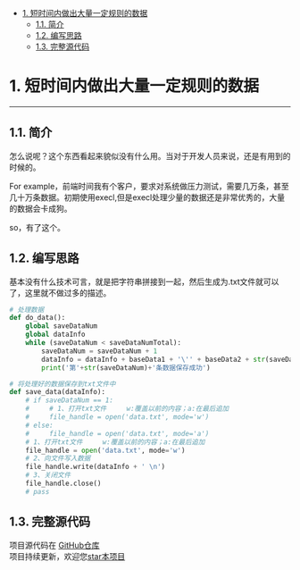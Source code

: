 

<!-- TOC -->

- [1. 短时间内做出大量一定规则的数据](#1-%E7%9F%AD%E6%97%B6%E9%97%B4%E5%86%85%E5%81%9A%E5%87%BA%E5%A4%A7%E9%87%8F%E4%B8%80%E5%AE%9A%E8%A7%84%E5%88%99%E7%9A%84%E6%95%B0%E6%8D%AE)
  - [1.1. 简介](#11-%E7%AE%80%E4%BB%8B)
  - [1.2. 编写思路](#12-%E7%BC%96%E5%86%99%E6%80%9D%E8%B7%AF)
  - [1.3. 完整源代码](#13-%E5%AE%8C%E6%95%B4%E6%BA%90%E4%BB%A3%E7%A0%81)

<!-- /TOC -->



# 1. 短时间内做出大量一定规则的数据

---
## 1.1. 简介

怎么说呢？这个东西看起来貌似没有什么用。当对于开发人员来说，还是有用到的时候的。

For example，前端时间我有个客户，要求对系统做压力测试，需要几万条，甚至几十万条数据。初期使用execl,但是execl处理少量的数据还是非常优秀的，大量的数据会卡成狗。

so，有了这个。

## 1.2. 编写思路
基本没有什么技术可言，就是把字符串拼接到一起，然后生成为.txt文件就可以了，这里就不做过多的描述。
```python
# 处理数据
def do_data():
    global saveDataNum
    global dataInfo
    while (saveDataNum < saveDataNumTotal):
        saveDataNum = saveDataNum + 1
        dataInfo = dataInfo + baseData1 + '\'' + baseData2 + str(saveDataNum) + '\'' + baseData3 + baseData4
        print('第'+str(saveDataNum)+'条数据保存成功')

# 将处理好的数据保存到txt文件中
def save_data(dataInfo):
    # if saveDataNum == 1:
    #     # 1、打开txt文件     w:覆盖以前的内容；a:在最后追加
    #     file_handle = open('data.txt', mode='w')
    # else:
    #     file_handle = open('data.txt', mode='a')
    # 1、打开txt文件     w:覆盖以前的内容；a:在最后追加
    file_handle = open('data.txt', mode='w')
    # 2、向文件写入数据
    file_handle.write(dataInfo + ' \n')
    # 3、关闭文件
    file_handle.close()
    # pass
```

## 1.3. 完整源代码
项目源代码在 [GitHub仓库](https://github.com/h521822/python-maiden)  
项目持续更新，欢迎您[star本项目](https://github.com/h521822/python-maiden)


